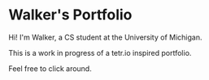 # Walker's Portfolio
Hi! I'm Walker, a CS student at the University of Michigan.

This is a work in progress of a tetr.io inspired portfolio.

Feel free to click around.
